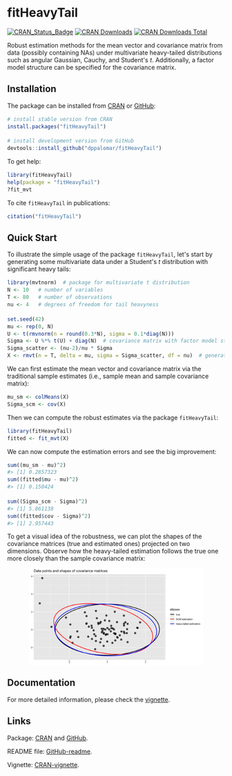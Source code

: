 
<!-- README.md is generated from README.Rmd. Please edit that file -->





# fitHeavyTail
[![CRAN_Status_Badge](https://www.r-pkg.org/badges/version/fitHeavyTail)](https://CRAN.R-project.org/package=fitHeavyTail)
[![CRAN Downloads](https://cranlogs.r-pkg.org/badges/fitHeavyTail)](https://CRAN.R-project.org/package=fitHeavyTail)
[![CRAN Downloads Total](https://cranlogs.r-pkg.org/badges/grand-total/fitHeavyTail?color=brightgreen)](https://CRAN.R-project.org/package=fitHeavyTail)

Robust estimation methods for the mean vector and covariance matrix 
from data (possibly containing NAs) under multivariate heavy-tailed 
distributions such as angular Gaussian, Cauchy, and Student's _t_. Additionally,
a factor model structure can be specified for the covariance matrix.
    

## Installation
The package can be installed from [CRAN](https://CRAN.R-project.org/package=fitHeavyTail) or [GitHub](https://github.com/dppalomar/fitHeavyTail):

```r
# install stable version from CRAN
install.packages("fitHeavyTail")

# install development version from GitHub
devtools::install_github("dppalomar/fitHeavyTail")
```

To get help:

```r
library(fitHeavyTail)
help(package = "fitHeavyTail")
?fit_mvt
```

To cite `fitHeavyTail` in publications:

```r
citation("fitHeavyTail")
```


## Quick Start
To illustrate the simple usage of the package `fitHeavyTail`, let's start by generating some multivariate data under a Student's _t_ distribution with significant heavy tails:

```r
library(mvtnorm)  # package for multivariate t distribution
N <- 10   # number of variables
T <- 80   # number of observations
nu <- 4   # degrees of freedom for tail heavyness

set.seed(42)
mu <- rep(0, N)
U <- t(rmvnorm(n = round(0.3*N), sigma = 0.1*diag(N)))
Sigma <- U %*% t(U) + diag(N)  # covariance matrix with factor model structure
Sigma_scatter <- (nu-2)/nu * Sigma
X <- rmvt(n = T, delta = mu, sigma = Sigma_scatter, df = nu)  # generate data
```

We can first estimate the mean vector and covariance matrix via the traditional sample estimates (i.e., sample mean and sample covariance matrix):

```r
mu_sm <- colMeans(X)
Sigma_scm <- cov(X)
```

Then we can compute the robust estimates via the package `fitHeavyTail`:

```r
library(fitHeavyTail)
fitted <- fit_mvt(X)
```

We can now compute the estimation errors and see the big improvement:

```r
sum((mu_sm - mu)^2)
#> [1] 0.2857323
sum((fitted$mu - mu)^2)
#> [1] 0.150424

sum((Sigma_scm - Sigma)^2)
#> [1] 5.861138
sum((fitted$cov - Sigma)^2)
#> [1] 2.957443
```

To get a visual idea of the robustness, we can plot the shapes of the covariance matrices (true and estimated ones) projected on two dimensions. Observe how the heavy-tailed estimation follows the true one more closely than the sample covariance matrix:

<img src="man/figures/README-ellipses-1.png" width="80%" style="display: block; margin: auto;" />



## Documentation
For more detailed information, please check the
[vignette](https://CRAN.R-project.org/package=fitHeavyTail/vignettes/CovarianceEstimationHeavyTail.html).



## Links
Package: [CRAN](https://CRAN.R-project.org/package=fitHeavyTail) and [GitHub](https://github.com/dppalomar/fitHeavyTail).

README file: [GitHub-readme](https://github.com/dppalomar/fitHeavyTail/blob/master/README.md).

Vignette: [CRAN-vignette](https://CRAN.R-project.org/package=fitHeavyTail/vignettes/CovarianceEstimationHeavyTail.html).
